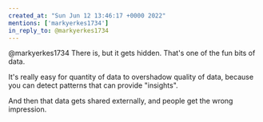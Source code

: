 ```yaml
---
created_at: "Sun Jun 12 13:46:17 +0000 2022"
mentions: ['markyerkes1734']
in_reply_to: @markyerkes1734
---
```


@markyerkes1734 There is, but it gets hidden. That's one of the fun bits of data. 

It's really easy for quantity of data to overshadow quality of data, because you can detect patterns that can provide "insights".

And then that data gets shared externally, and people get the wrong impression.